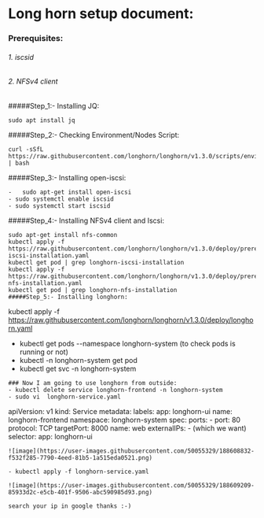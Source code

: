 # Long horn setup document:
### Prerequisites:
###### 1. iscsid
###### 2. NFSv4 client
#####Step_1:- Installing JQ:
```
sudo apt install jq
```
#####Step_2:- Checking Environment/Nodes Script:
```
curl -sSfL https://raw.githubusercontent.com/longhorn/longhorn/v1.3.0/scripts/environment_check.sh | bash
```
#####Step_3:- Installing open-iscsi:
```
-	sudo apt-get install open-iscsi
- sudo systemctl enable iscsid
- sudo systemctl start iscsid
```
#####Step_4:- Installing NFSv4 client and Iscsi:
```
sudo apt-get install nfs-common
kubectl apply -f https://raw.githubusercontent.com/longhorn/longhorn/v1.3.0/deploy/prerequisite/longhorn-iscsi-installation.yaml
kubectl get pod | grep longhorn-iscsi-installation
kubectl apply -f https://raw.githubusercontent.com/longhorn/longhorn/v1.3.0/deploy/prerequisite/longhorn-nfs-installation.yaml
kubectl get pod | grep longhorn-nfs-installation
#####Step_5:- Installing longhorn:
```
kubectl apply -f https://raw.githubusercontent.com/longhorn/longhorn/v1.3.0/deploy/longhorn.yaml
-	kubectl get pods --namespace longhorn-system (to check pods is running or not)
-	kubectl -n longhorn-system get pod
-	kubectl get svc -n longhorn-system
```
### Now I am going to use longhorn from outside:
- kubectl delete service longhorn-frontend -n longhorn-system
- sudo vi  longhorn-service.yaml
``` 
apiVersion: v1
kind: Service
metadata:
  labels:
    app: longhorn-ui
  name: longhorn-frontend
  namespace: longhorn-system
spec:
  ports:
    - port: 80
      protocol: TCP
      targetPort: 8000
      name: web
  externalIPs:
    - (which we want)
  selector:
    app: longhorn-ui
 ```
 ![image](https://user-images.githubusercontent.com/50055329/188608832-f532f285-7790-4eed-81b5-1a515eda0521.png)
 
- kubectl apply -f longhorn-service.yaml

![image](https://user-images.githubusercontent.com/50055329/188609209-85933d2c-e5cb-401f-9506-abc590985d93.png)
 
 search your ip in google thanks :-)

